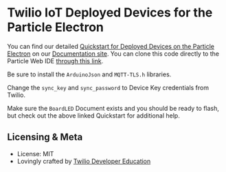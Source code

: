 # Twilio IoT Deployed Devices for the Particle Electron

You can find our detailed [Quickstart for Deployed Devices on the Particle Electron](https://www.twilio.com/docs/quickstart/deployed-devices/mqtt-particle-electron-twilio-deployed-devices) on our [Documentation site](https://www.twilio.com/docs). You can clone this code directly to the Particle Web IDE [through this link](https://go.particle.io/shared_apps/59af932d029f70ecdb000f9b).

Be sure to install the `ArduinoJson` and `MQTT-TLS.h` libraries.

Change the `sync_key` and `sync_password` to Device Key credentials from Twilio.

Make sure the `BoardLED` Document exists and you should be ready to flash, but check out the above linked Quickstart for additional help.

## Licensing & Meta

* License: MIT
* Lovingly crafted by [Twilio Developer Education](https://www.twilio.com/docs)